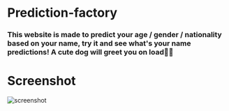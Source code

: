 # Prediction-factory
### This website is made to predict your age / gender / nationality based on your name, try it and see what's your name predictions! A cute dog will greet you on load👋🏻

# Screenshot
<img src="https://i.ibb.co/PD2SNDb/Screenshot-2022-09-11-013435.png" alt="screenshot" />
